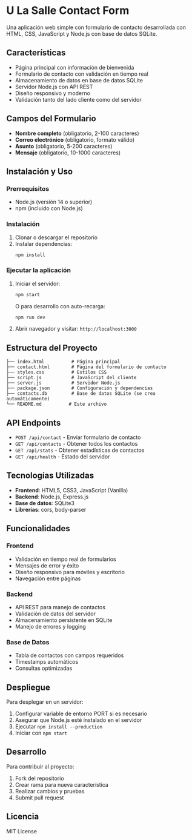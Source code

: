 # U La Salle Contact Form

Una aplicación web simple con formulario de contacto desarrollada con HTML, CSS, JavaScript y Node.js con base de datos SQLite.

## Características

- Página principal con información de bienvenida
- Formulario de contacto con validación en tiempo real
- Almacenamiento de datos en base de datos SQLite
- Servidor Node.js con API REST
- Diseño responsivo y moderno
- Validación tanto del lado cliente como del servidor

## Campos del Formulario

- **Nombre completo** (obligatorio, 2-100 caracteres)
- **Correo electrónico** (obligatorio, formato válido)
- **Asunto** (obligatorio, 5-200 caracteres)
- **Mensaje** (obligatorio, 10-1000 caracteres)

## Instalación y Uso

### Prerrequisitos

- Node.js (versión 14 o superior)
- npm (incluido con Node.js)

### Instalación

1. Clonar o descargar el repositorio
2. Instalar dependencias:
   ```bash
   npm install
   ```

### Ejecutar la aplicación

1. Iniciar el servidor:
   ```bash
   npm start
   ```
   
   O para desarrollo con auto-recarga:
   ```bash
   npm run dev
   ```

2. Abrir navegador y visitar: `http://localhost:3000`

## Estructura del Proyecto

```
├── index.html          # Página principal
├── contact.html        # Página del formulario de contacto
├── styles.css          # Estilos CSS
├── script.js           # JavaScript del cliente
├── server.js           # Servidor Node.js
├── package.json        # Configuración y dependencias
├── contacts.db         # Base de datos SQLite (se crea automáticamente)
└── README.md          # Este archivo
```

## API Endpoints

- `POST /api/contact` - Enviar formulario de contacto
- `GET /api/contacts` - Obtener todos los contactos
- `GET /api/stats` - Obtener estadísticas de contactos
- `GET /api/health` - Estado del servidor

## Tecnologías Utilizadas

- **Frontend**: HTML5, CSS3, JavaScript (Vanilla)
- **Backend**: Node.js, Express.js
- **Base de datos**: SQLite3
- **Librerías**: cors, body-parser

## Funcionalidades

### Frontend
- Validación en tiempo real de formularios
- Mensajes de error y éxito
- Diseño responsivo para móviles y escritorio
- Navegación entre páginas

### Backend
- API REST para manejo de contactos
- Validación de datos del servidor
- Almacenamiento persistente en SQLite
- Manejo de errores y logging

### Base de Datos
- Tabla de contactos con campos requeridos
- Timestamps automáticos
- Consultas optimizadas

## Despliegue

Para desplegar en un servidor:

1. Configurar variable de entorno PORT si es necesario
2. Asegurar que Node.js esté instalado en el servidor
3. Ejecutar `npm install --production`
4. Iniciar con `npm start`

## Desarrollo

Para contribuir al proyecto:

1. Fork del repositorio
2. Crear rama para nueva característica
3. Realizar cambios y pruebas
4. Submit pull request

## Licencia

MIT License
